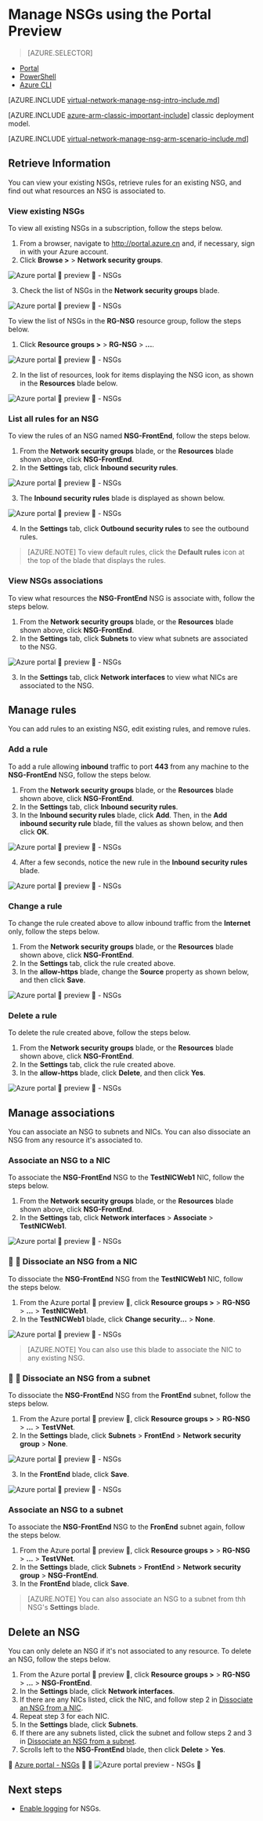 <properties 
   pageTitle="Manage NSGs using the Portal Preview in Resource Manager | Azure"
   description="Learn how to manage exising NSGs using the Portal Preview in Resource Manager"
   services="virtual-network"
   documentationCenter="na"
   authors="jimdial"
   manager="carmonm"
   editor=""
   tags="azure-resource-manager"
/>
<tags  
   ms.service="virtual-network"
   ms.devlang="na"
   ms.topic="article"
   ms.tgt_pltfrm="na"
   ms.workload="infrastructure-services"
   ms.date="03/14/2016"
   wacn.date=""
   ms.author="jdial" />

# Manage NSGs using the Portal Preview

> [AZURE.SELECTOR]
- [Portal](/documentation/articles/virtual-network-manage-nsg-arm-portal/)
- [PowerShell](/documentation/articles/virtual-network-manage-nsg-arm-ps/)
- [Azure CLI](/documentation/articles/virtual-network-manage-nsg-arm-cli/)

[AZURE.INCLUDE [virtual-network-manage-nsg-intro-include.md](../../includes/virtual-network-manage-nsg-intro-include.md)]

[AZURE.INCLUDE [azure-arm-classic-important-include](../../includes/learn-about-deployment-models-rm-include.md)] classic deployment model.

[AZURE.INCLUDE [virtual-network-manage-nsg-arm-scenario-include.md](../../includes/virtual-network-manage-nsg-arm-scenario-include.md)]

## Retrieve Information

You can view your existing NSGs, retrieve rules for an existing NSG, and find out what resources an NSG is associated to.

### View existing NSGs
To view all existing NSGs in a subscription, follow the steps below.

1. From a browser, navigate to http://portal.azure.cn and, if necessary, sign in with your Azure account.
2. Click **Browse >** > **Network security groups**.

![Azure portal  preview  - NSGs](./media/virtual-network-manage-nsg-arm-portal/figure1.png)

3. Check the list of NSGs in the **Network security groups** blade.

![Azure portal  preview  - NSGs](./media/virtual-network-manage-nsg-arm-portal/figure2.png)

To view the list of NSGs in the **RG-NSG** resource group, follow the steps below. 

1. Click **Resource groups >** > **RG-NSG** > **...**.

![Azure portal  preview  - NSGs](./media/virtual-network-manage-nsg-arm-portal/figure3.png)

2. In the list of resources, look for items displaying the NSG icon, as shown in the **Resources** blade below.

![Azure portal  preview  - NSGs](./media/virtual-network-manage-nsg-arm-portal/figure4.png)
		 
### List all rules for an NSG

To view the rules of an NSG named **NSG-FrontEnd**, follow the steps below. 

1. From the **Network security groups** blade, or the **Resources** blade shown above, click **NSG-FrontEnd**.
2. In the **Settings** tab, click **Inbound security rules**.

![Azure portal  preview  - NSGs](./media/virtual-network-manage-nsg-arm-portal/figure5.png)

3. The **Inbound security rules** blade is displayed as shown below.

![Azure portal  preview  - NSGs](./media/virtual-network-manage-nsg-arm-portal/figure6.png)

4. In the **Settings** tab, click **Outbound security rules** to see the outbound rules.

>[AZURE.NOTE] To view default rules, click the **Default rules** icon at the top of the blade that displays the rules.

### View NSGs associations

To view what resources the **NSG-FrontEnd** NSG is associate with, follow the steps below.

1. From the **Network security groups** blade, or the **Resources** blade shown above, click **NSG-FrontEnd**.
2. In the **Settings** tab, click **Subnets** to view what subnets are associated to the NSG.

![Azure portal  preview  - NSGs](./media/virtual-network-manage-nsg-arm-portal/figure7.png)

3. In the **Settings** tab, click **Network interfaces** to view what NICs are associated to the NSG.

## Manage rules

You can add rules to an existing NSG, edit existing rules, and remove rules.

### Add a rule

To add a rule allowing **inbound** traffic to port **443** from any machine to the **NSG-FrontEnd** NSG, follow the steps below.

1. From the **Network security groups** blade, or the **Resources** blade shown above, click **NSG-FrontEnd**.
2. In the **Settings** tab, click **Inbound security rules**.
3. In the **Inbound security rules** blade, click **Add**. Then, in the **Add inbound security rule** blade, fill the values as shown below, and then click **OK**.

![Azure portal  preview  - NSGs](./media/virtual-network-manage-nsg-arm-portal/figure8.png)

4. After a few seconds, notice the new rule in the **Inbound security rules** blade.

![Azure portal  preview  - NSGs](./media/virtual-network-manage-nsg-arm-portal/figure9.png)

### Change a rule

To change the rule created above to allow inbound traffic from the **Internet** only, follow the steps below.

1. From the **Network security groups** blade, or the **Resources** blade shown above, click **NSG-FrontEnd**.
2. In the **Settings** tab, click the rule created above.
3. In the **allow-https** blade, change the **Source** property as shown below, and then click **Save**.

![Azure portal  preview  - NSGs](./media/virtual-network-manage-nsg-arm-portal/figure10.png)

### Delete a rule

To delete the rule created above, follow the steps below.

1. From the **Network security groups** blade, or the **Resources** blade shown above, click **NSG-FrontEnd**.
2. In the **Settings** tab, click the rule created above.
3. In the **allow-https** blade, click **Delete**, and then click **Yes**.

![Azure portal  preview  - NSGs](./media/virtual-network-manage-nsg-arm-portal/figure11.png)

## Manage associations

You can associate an NSG to subnets and NICs. You can also dissociate an NSG from any resource it's associated to.

### Associate an NSG to a NIC

To associate the **NSG-FrontEnd** NSG to the **TestNICWeb1** NIC, follow the steps below.

1. From the **Network security groups** blade, or the **Resources** blade shown above, click **NSG-FrontEnd**.
2. In the **Settings** tab, click **Network interfaces** > **Associate** > **TestNICWeb1**.

![Azure portal  preview  - NSGs](./media/virtual-network-manage-nsg-arm-portal/figure12.png)

###  <a name="Dissociate-an-NSG-from-a-NIC"></a>  Dissociate an NSG from a NIC

To dissociate the **NSG-FrontEnd** NSG from the **TestNICWeb1** NIC, follow the steps below.

1. From the Azure portal  preview , click **Resource groups >** > **RG-NSG** > **...** > **TestNICWeb1**.
2. In the **TestNICWeb1** blade, click **Change security...** > **None**.

![Azure portal  preview  - NSGs](./media/virtual-network-manage-nsg-arm-portal/figure13.png)

>[AZURE.NOTE] You can also use this blade to associate the NIC to any existing NSG.

###  <a name="Dissociate-an-NSG-from-a-subnet"></a>  Dissociate an NSG from a subnet

To dissociate the **NSG-FrontEnd** NSG from the **FrontEnd** subnet, follow the steps below.

1. From the Azure portal  preview , click **Resource groups >** > **RG-NSG** > **...** > **TestVNet**.
2. In the **Settings** blade, click **Subnets** > **FrontEnd** > **Network security group** > **None**.

![Azure portal  preview  - NSGs](./media/virtual-network-manage-nsg-arm-portal/figure14.png)

3. In the **FrontEnd** blade, click **Save**.

![Azure portal  preview  - NSGs](./media/virtual-network-manage-nsg-arm-portal/figure15.png)

### Associate an NSG to a subnet

To associate the **NSG-FrontEnd** NSG to the **FronEnd** subnet again, follow the steps below.

1. From the Azure portal  preview , click **Resource groups >** > **RG-NSG** > **...** > **TestVNet**.
2. In the **Settings** blade, click **Subnets** > **FrontEnd** > **Network security group** > **NSG-FrontEnd**.
3. In the **FrontEnd** blade, click **Save**.

>[AZURE.NOTE] You can also associate an NSG to a subnet from thh NSG's **Settings** blade.

## Delete an NSG

You can only delete an NSG if it's not associated to any resource. To delete an NSG, follow the steps below.

1. From the Azure portal  preview , click **Resource groups >** > **RG-NSG** > **...** > **NSG-FrontEnd**.
2. In the **Settings** blade, click **Network interfaces**.
3. If there are any NICs listed, click the NIC, and follow step 2 in [Dissociate an NSG from a NIC](#Dissociate-an-NSG-from-a-NIC).
4. Repeat step 3 for each NIC.
5. In the **Settings** blade, click **Subnets**.
6. If there are any subnets listed, click the subnet and follow steps 2 and 3 in [Dissociate an NSG from a subnet](#Dissociate-an-NSG-from-a-subnet).
7. Scrolls left to the **NSG-FrontEnd** blade, then click **Delete** > **Yes**.


[Azure portal - NSGs](./media/virtual-network-manage-nsg-arm-portal/figure16.png)


![Azure portal preview - NSGs](./media/virtual-network-manage-nsg-arm-portal/figure16.png)


## Next steps

- [Enable logging](/documentation/articles/virtual-network-nsg-manage-log/) for NSGs.